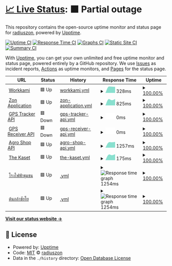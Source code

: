 # [📈 Live Status](https://demo.upptime.js.org): <!--live status--> **🟧 Partial outage**

This repository contains the open-source uptime monitor and status page for [radiuszon](https://demo.upptime.js.org), powered by [Upptime](https://github.com/upptime/upptime).

[![Uptime CI](https://github.com/radiuszon/upptime/workflows/Uptime%20CI/badge.svg)](https://github.com/radiuszon/upptime/actions?query=workflow%3A%22Uptime+CI%22)
[![Response Time CI](https://github.com/radiuszon/upptime/workflows/Response%20Time%20CI/badge.svg)](https://github.com/radiuszon/upptime/actions?query=workflow%3A%22Response+Time+CI%22)
[![Graphs CI](https://github.com/radiuszon/upptime/workflows/Graphs%20CI/badge.svg)](https://github.com/radiuszon/upptime/actions?query=workflow%3A%22Graphs+CI%22)
[![Static Site CI](https://github.com/radiuszon/upptime/workflows/Static%20Site%20CI/badge.svg)](https://github.com/radiuszon/upptime/actions?query=workflow%3A%22Static+Site+CI%22)
[![Summary CI](https://github.com/radiuszon/upptime/workflows/Summary%20CI/badge.svg)](https://github.com/radiuszon/upptime/actions?query=workflow%3A%22Summary+CI%22)

With [Upptime](https://upptime.js.org), you can get your own unlimited and free uptime monitor and status page, powered entirely by a GitHub repository. We use [Issues](https://github.com/radiuszon/upptime/issues) as incident reports, [Actions](https://github.com/radiuszon/upptime/actions) as uptime monitors, and [Pages](https://demo.upptime.js.org) for the status page.

<!--start: status pages-->
<!-- This summary is generated by Upptime (https://github.com/upptime/upptime) -->
<!-- Do not edit this manually, your changes will be overwritten -->
<!-- prettier-ignore -->
| URL | Status | History | Response Time | Uptime |
| --- | ------ | ------- | ------------- | ------ |
| <img alt="" src="https://www.workkami.com/favicon.ico" height="13"> [Workkami](https://www.workkami.com) | 🟩 Up | [workkami.yml](https://github.com/radiuszon/upptime/commits/HEAD/history/workkami.yml) | <details><summary><img alt="Response time graph" src="./graphs/workkami/response-time-week.png" height="20"> 328ms</summary><br><a href="https://radiuszon.github.io/upptime/history/workkami"><img alt="Response time 334" src="https://img.shields.io/endpoint?url=https%3A%2F%2Fraw.githubusercontent.com%2Fradiuszon%2Fupptime%2FHEAD%2Fapi%2Fworkkami%2Fresponse-time.json"></a><br><a href="https://radiuszon.github.io/upptime/history/workkami"><img alt="24-hour response time 0" src="https://img.shields.io/endpoint?url=https%3A%2F%2Fraw.githubusercontent.com%2Fradiuszon%2Fupptime%2FHEAD%2Fapi%2Fworkkami%2Fresponse-time-day.json"></a><br><a href="https://radiuszon.github.io/upptime/history/workkami"><img alt="7-day response time 328" src="https://img.shields.io/endpoint?url=https%3A%2F%2Fraw.githubusercontent.com%2Fradiuszon%2Fupptime%2FHEAD%2Fapi%2Fworkkami%2Fresponse-time-week.json"></a><br><a href="https://radiuszon.github.io/upptime/history/workkami"><img alt="30-day response time 335" src="https://img.shields.io/endpoint?url=https%3A%2F%2Fraw.githubusercontent.com%2Fradiuszon%2Fupptime%2FHEAD%2Fapi%2Fworkkami%2Fresponse-time-month.json"></a><br><a href="https://radiuszon.github.io/upptime/history/workkami"><img alt="1-year response time 334" src="https://img.shields.io/endpoint?url=https%3A%2F%2Fraw.githubusercontent.com%2Fradiuszon%2Fupptime%2FHEAD%2Fapi%2Fworkkami%2Fresponse-time-year.json"></a></details> | <details><summary><a href="https://radiuszon.github.io/upptime/history/workkami">100.00%</a></summary><a href="https://radiuszon.github.io/upptime/history/workkami"><img alt="All-time uptime 100.00%" src="https://img.shields.io/endpoint?url=https%3A%2F%2Fraw.githubusercontent.com%2Fradiuszon%2Fupptime%2FHEAD%2Fapi%2Fworkkami%2Fuptime.json"></a><br><a href="https://radiuszon.github.io/upptime/history/workkami"><img alt="24-hour uptime 100.00%" src="https://img.shields.io/endpoint?url=https%3A%2F%2Fraw.githubusercontent.com%2Fradiuszon%2Fupptime%2FHEAD%2Fapi%2Fworkkami%2Fuptime-day.json"></a><br><a href="https://radiuszon.github.io/upptime/history/workkami"><img alt="7-day uptime 100.00%" src="https://img.shields.io/endpoint?url=https%3A%2F%2Fraw.githubusercontent.com%2Fradiuszon%2Fupptime%2FHEAD%2Fapi%2Fworkkami%2Fuptime-week.json"></a><br><a href="https://radiuszon.github.io/upptime/history/workkami"><img alt="30-day uptime 100.00%" src="https://img.shields.io/endpoint?url=https%3A%2F%2Fraw.githubusercontent.com%2Fradiuszon%2Fupptime%2FHEAD%2Fapi%2Fworkkami%2Fuptime-month.json"></a><br><a href="https://radiuszon.github.io/upptime/history/workkami"><img alt="1-year uptime 100.00%" src="https://img.shields.io/endpoint?url=https%3A%2F%2Fraw.githubusercontent.com%2Fradiuszon%2Fupptime%2FHEAD%2Fapi%2Fworkkami%2Fuptime-year.json"></a></details>
| <img alt="" src="https://www.zonapplication.com/favicon.ico" height="13"> [Zon Application](https://www.zonapplication.com) | 🟩 Up | [zon-application.yml](https://github.com/radiuszon/upptime/commits/HEAD/history/zon-application.yml) | <details><summary><img alt="Response time graph" src="./graphs/zon-application/response-time-week.png" height="20"> 825ms</summary><br><a href="https://radiuszon.github.io/upptime/history/zon-application"><img alt="Response time 904" src="https://img.shields.io/endpoint?url=https%3A%2F%2Fraw.githubusercontent.com%2Fradiuszon%2Fupptime%2FHEAD%2Fapi%2Fzon-application%2Fresponse-time.json"></a><br><a href="https://radiuszon.github.io/upptime/history/zon-application"><img alt="24-hour response time 0" src="https://img.shields.io/endpoint?url=https%3A%2F%2Fraw.githubusercontent.com%2Fradiuszon%2Fupptime%2FHEAD%2Fapi%2Fzon-application%2Fresponse-time-day.json"></a><br><a href="https://radiuszon.github.io/upptime/history/zon-application"><img alt="7-day response time 825" src="https://img.shields.io/endpoint?url=https%3A%2F%2Fraw.githubusercontent.com%2Fradiuszon%2Fupptime%2FHEAD%2Fapi%2Fzon-application%2Fresponse-time-week.json"></a><br><a href="https://radiuszon.github.io/upptime/history/zon-application"><img alt="30-day response time 859" src="https://img.shields.io/endpoint?url=https%3A%2F%2Fraw.githubusercontent.com%2Fradiuszon%2Fupptime%2FHEAD%2Fapi%2Fzon-application%2Fresponse-time-month.json"></a><br><a href="https://radiuszon.github.io/upptime/history/zon-application"><img alt="1-year response time 904" src="https://img.shields.io/endpoint?url=https%3A%2F%2Fraw.githubusercontent.com%2Fradiuszon%2Fupptime%2FHEAD%2Fapi%2Fzon-application%2Fresponse-time-year.json"></a></details> | <details><summary><a href="https://radiuszon.github.io/upptime/history/zon-application">100.00%</a></summary><a href="https://radiuszon.github.io/upptime/history/zon-application"><img alt="All-time uptime 100.00%" src="https://img.shields.io/endpoint?url=https%3A%2F%2Fraw.githubusercontent.com%2Fradiuszon%2Fupptime%2FHEAD%2Fapi%2Fzon-application%2Fuptime.json"></a><br><a href="https://radiuszon.github.io/upptime/history/zon-application"><img alt="24-hour uptime 100.00%" src="https://img.shields.io/endpoint?url=https%3A%2F%2Fraw.githubusercontent.com%2Fradiuszon%2Fupptime%2FHEAD%2Fapi%2Fzon-application%2Fuptime-day.json"></a><br><a href="https://radiuszon.github.io/upptime/history/zon-application"><img alt="7-day uptime 100.00%" src="https://img.shields.io/endpoint?url=https%3A%2F%2Fraw.githubusercontent.com%2Fradiuszon%2Fupptime%2FHEAD%2Fapi%2Fzon-application%2Fuptime-week.json"></a><br><a href="https://radiuszon.github.io/upptime/history/zon-application"><img alt="30-day uptime 100.00%" src="https://img.shields.io/endpoint?url=https%3A%2F%2Fraw.githubusercontent.com%2Fradiuszon%2Fupptime%2FHEAD%2Fapi%2Fzon-application%2Fuptime-month.json"></a><br><a href="https://radiuszon.github.io/upptime/history/zon-application"><img alt="1-year uptime 100.00%" src="https://img.shields.io/endpoint?url=https%3A%2F%2Fraw.githubusercontent.com%2Fradiuszon%2Fupptime%2FHEAD%2Fapi%2Fzon-application%2Fuptime-year.json"></a></details>
| <img alt="" src="http://tracker.ace-energy.co.th/favicon.ico" height="13"> [GPS Tracker API](http://tracker.ace-energy.co.th/tracker/api/v1/health) | 🟥 Down | [gps-tracker-api.yml](https://github.com/radiuszon/upptime/commits/HEAD/history/gps-tracker-api.yml) | <details><summary><img alt="Response time graph" src="./graphs/gps-tracker-api/response-time-week.png" height="20"> 0ms</summary><br><a href="https://radiuszon.github.io/upptime/history/gps-tracker-api"><img alt="Response time 0" src="https://img.shields.io/endpoint?url=https%3A%2F%2Fraw.githubusercontent.com%2Fradiuszon%2Fupptime%2FHEAD%2Fapi%2Fgps-tracker-api%2Fresponse-time.json"></a><br><a href="https://radiuszon.github.io/upptime/history/gps-tracker-api"><img alt="24-hour response time 0" src="https://img.shields.io/endpoint?url=https%3A%2F%2Fraw.githubusercontent.com%2Fradiuszon%2Fupptime%2FHEAD%2Fapi%2Fgps-tracker-api%2Fresponse-time-day.json"></a><br><a href="https://radiuszon.github.io/upptime/history/gps-tracker-api"><img alt="7-day response time 0" src="https://img.shields.io/endpoint?url=https%3A%2F%2Fraw.githubusercontent.com%2Fradiuszon%2Fupptime%2FHEAD%2Fapi%2Fgps-tracker-api%2Fresponse-time-week.json"></a><br><a href="https://radiuszon.github.io/upptime/history/gps-tracker-api"><img alt="30-day response time 0" src="https://img.shields.io/endpoint?url=https%3A%2F%2Fraw.githubusercontent.com%2Fradiuszon%2Fupptime%2FHEAD%2Fapi%2Fgps-tracker-api%2Fresponse-time-month.json"></a><br><a href="https://radiuszon.github.io/upptime/history/gps-tracker-api"><img alt="1-year response time 0" src="https://img.shields.io/endpoint?url=https%3A%2F%2Fraw.githubusercontent.com%2Fradiuszon%2Fupptime%2FHEAD%2Fapi%2Fgps-tracker-api%2Fresponse-time-year.json"></a></details> | <details><summary><a href="https://radiuszon.github.io/upptime/history/gps-tracker-api">100.00%</a></summary><a href="https://radiuszon.github.io/upptime/history/gps-tracker-api"><img alt="All-time uptime 95.34%" src="https://img.shields.io/endpoint?url=https%3A%2F%2Fraw.githubusercontent.com%2Fradiuszon%2Fupptime%2FHEAD%2Fapi%2Fgps-tracker-api%2Fuptime.json"></a><br><a href="https://radiuszon.github.io/upptime/history/gps-tracker-api"><img alt="24-hour uptime 100.00%" src="https://img.shields.io/endpoint?url=https%3A%2F%2Fraw.githubusercontent.com%2Fradiuszon%2Fupptime%2FHEAD%2Fapi%2Fgps-tracker-api%2Fuptime-day.json"></a><br><a href="https://radiuszon.github.io/upptime/history/gps-tracker-api"><img alt="7-day uptime 100.00%" src="https://img.shields.io/endpoint?url=https%3A%2F%2Fraw.githubusercontent.com%2Fradiuszon%2Fupptime%2FHEAD%2Fapi%2Fgps-tracker-api%2Fuptime-week.json"></a><br><a href="https://radiuszon.github.io/upptime/history/gps-tracker-api"><img alt="30-day uptime 100.00%" src="https://img.shields.io/endpoint?url=https%3A%2F%2Fraw.githubusercontent.com%2Fradiuszon%2Fupptime%2FHEAD%2Fapi%2Fgps-tracker-api%2Fuptime-month.json"></a><br><a href="https://radiuszon.github.io/upptime/history/gps-tracker-api"><img alt="1-year uptime 95.34%" src="https://img.shields.io/endpoint?url=https%3A%2F%2Fraw.githubusercontent.com%2Fradiuszon%2Fupptime%2FHEAD%2Fapi%2Fgps-tracker-api%2Fuptime-year.json"></a></details>
| <img alt="" src="http://tracker.ace-energy.co.th/favicon.ico" height="13"> [GPS Receiver API](http://tracker.ace-energy.co.th/receiver/api/v1/health) | 🟥 Down | [gps-receiver-api.yml](https://github.com/radiuszon/upptime/commits/HEAD/history/gps-receiver-api.yml) | <details><summary><img alt="Response time graph" src="./graphs/gps-receiver-api/response-time-week.png" height="20"> 0ms</summary><br><a href="https://radiuszon.github.io/upptime/history/gps-receiver-api"><img alt="Response time 0" src="https://img.shields.io/endpoint?url=https%3A%2F%2Fraw.githubusercontent.com%2Fradiuszon%2Fupptime%2FHEAD%2Fapi%2Fgps-receiver-api%2Fresponse-time.json"></a><br><a href="https://radiuszon.github.io/upptime/history/gps-receiver-api"><img alt="24-hour response time 0" src="https://img.shields.io/endpoint?url=https%3A%2F%2Fraw.githubusercontent.com%2Fradiuszon%2Fupptime%2FHEAD%2Fapi%2Fgps-receiver-api%2Fresponse-time-day.json"></a><br><a href="https://radiuszon.github.io/upptime/history/gps-receiver-api"><img alt="7-day response time 0" src="https://img.shields.io/endpoint?url=https%3A%2F%2Fraw.githubusercontent.com%2Fradiuszon%2Fupptime%2FHEAD%2Fapi%2Fgps-receiver-api%2Fresponse-time-week.json"></a><br><a href="https://radiuszon.github.io/upptime/history/gps-receiver-api"><img alt="30-day response time 0" src="https://img.shields.io/endpoint?url=https%3A%2F%2Fraw.githubusercontent.com%2Fradiuszon%2Fupptime%2FHEAD%2Fapi%2Fgps-receiver-api%2Fresponse-time-month.json"></a><br><a href="https://radiuszon.github.io/upptime/history/gps-receiver-api"><img alt="1-year response time 0" src="https://img.shields.io/endpoint?url=https%3A%2F%2Fraw.githubusercontent.com%2Fradiuszon%2Fupptime%2FHEAD%2Fapi%2Fgps-receiver-api%2Fresponse-time-year.json"></a></details> | <details><summary><a href="https://radiuszon.github.io/upptime/history/gps-receiver-api">100.00%</a></summary><a href="https://radiuszon.github.io/upptime/history/gps-receiver-api"><img alt="All-time uptime 95.34%" src="https://img.shields.io/endpoint?url=https%3A%2F%2Fraw.githubusercontent.com%2Fradiuszon%2Fupptime%2FHEAD%2Fapi%2Fgps-receiver-api%2Fuptime.json"></a><br><a href="https://radiuszon.github.io/upptime/history/gps-receiver-api"><img alt="24-hour uptime 100.00%" src="https://img.shields.io/endpoint?url=https%3A%2F%2Fraw.githubusercontent.com%2Fradiuszon%2Fupptime%2FHEAD%2Fapi%2Fgps-receiver-api%2Fuptime-day.json"></a><br><a href="https://radiuszon.github.io/upptime/history/gps-receiver-api"><img alt="7-day uptime 100.00%" src="https://img.shields.io/endpoint?url=https%3A%2F%2Fraw.githubusercontent.com%2Fradiuszon%2Fupptime%2FHEAD%2Fapi%2Fgps-receiver-api%2Fuptime-week.json"></a><br><a href="https://radiuszon.github.io/upptime/history/gps-receiver-api"><img alt="30-day uptime 100.00%" src="https://img.shields.io/endpoint?url=https%3A%2F%2Fraw.githubusercontent.com%2Fradiuszon%2Fupptime%2FHEAD%2Fapi%2Fgps-receiver-api%2Fuptime-month.json"></a><br><a href="https://radiuszon.github.io/upptime/history/gps-receiver-api"><img alt="1-year uptime 95.34%" src="https://img.shields.io/endpoint?url=https%3A%2F%2Fraw.githubusercontent.com%2Fradiuszon%2Fupptime%2FHEAD%2Fapi%2Fgps-receiver-api%2Fuptime-year.json"></a></details>
| <img alt="" src="https://feedstock.saaa.co.th/favicon.ico" height="13"> [Agro Shop API](https://feedstock.saaa.co.th/api/v1/healthz) | 🟩 Up | [agro-shop-api.yml](https://github.com/radiuszon/upptime/commits/HEAD/history/agro-shop-api.yml) | <details><summary><img alt="Response time graph" src="./graphs/agro-shop-api/response-time-week.png" height="20"> 1257ms</summary><br><a href="https://radiuszon.github.io/upptime/history/agro-shop-api"><img alt="Response time 1375" src="https://img.shields.io/endpoint?url=https%3A%2F%2Fraw.githubusercontent.com%2Fradiuszon%2Fupptime%2FHEAD%2Fapi%2Fagro-shop-api%2Fresponse-time.json"></a><br><a href="https://radiuszon.github.io/upptime/history/agro-shop-api"><img alt="24-hour response time 0" src="https://img.shields.io/endpoint?url=https%3A%2F%2Fraw.githubusercontent.com%2Fradiuszon%2Fupptime%2FHEAD%2Fapi%2Fagro-shop-api%2Fresponse-time-day.json"></a><br><a href="https://radiuszon.github.io/upptime/history/agro-shop-api"><img alt="7-day response time 1257" src="https://img.shields.io/endpoint?url=https%3A%2F%2Fraw.githubusercontent.com%2Fradiuszon%2Fupptime%2FHEAD%2Fapi%2Fagro-shop-api%2Fresponse-time-week.json"></a><br><a href="https://radiuszon.github.io/upptime/history/agro-shop-api"><img alt="30-day response time 1311" src="https://img.shields.io/endpoint?url=https%3A%2F%2Fraw.githubusercontent.com%2Fradiuszon%2Fupptime%2FHEAD%2Fapi%2Fagro-shop-api%2Fresponse-time-month.json"></a><br><a href="https://radiuszon.github.io/upptime/history/agro-shop-api"><img alt="1-year response time 1375" src="https://img.shields.io/endpoint?url=https%3A%2F%2Fraw.githubusercontent.com%2Fradiuszon%2Fupptime%2FHEAD%2Fapi%2Fagro-shop-api%2Fresponse-time-year.json"></a></details> | <details><summary><a href="https://radiuszon.github.io/upptime/history/agro-shop-api">100.00%</a></summary><a href="https://radiuszon.github.io/upptime/history/agro-shop-api"><img alt="All-time uptime 100.00%" src="https://img.shields.io/endpoint?url=https%3A%2F%2Fraw.githubusercontent.com%2Fradiuszon%2Fupptime%2FHEAD%2Fapi%2Fagro-shop-api%2Fuptime.json"></a><br><a href="https://radiuszon.github.io/upptime/history/agro-shop-api"><img alt="24-hour uptime 100.00%" src="https://img.shields.io/endpoint?url=https%3A%2F%2Fraw.githubusercontent.com%2Fradiuszon%2Fupptime%2FHEAD%2Fapi%2Fagro-shop-api%2Fuptime-day.json"></a><br><a href="https://radiuszon.github.io/upptime/history/agro-shop-api"><img alt="7-day uptime 100.00%" src="https://img.shields.io/endpoint?url=https%3A%2F%2Fraw.githubusercontent.com%2Fradiuszon%2Fupptime%2FHEAD%2Fapi%2Fagro-shop-api%2Fuptime-week.json"></a><br><a href="https://radiuszon.github.io/upptime/history/agro-shop-api"><img alt="30-day uptime 100.00%" src="https://img.shields.io/endpoint?url=https%3A%2F%2Fraw.githubusercontent.com%2Fradiuszon%2Fupptime%2FHEAD%2Fapi%2Fagro-shop-api%2Fuptime-month.json"></a><br><a href="https://radiuszon.github.io/upptime/history/agro-shop-api"><img alt="1-year uptime 100.00%" src="https://img.shields.io/endpoint?url=https%3A%2F%2Fraw.githubusercontent.com%2Fradiuszon%2Fupptime%2FHEAD%2Fapi%2Fagro-shop-api%2Fuptime-year.json"></a></details>
| <img alt="" src="https://www.thekaset.com/favicon.ico" height="13"> [The Kaset](https://www.thekaset.com) | 🟩 Up | [the-kaset.yml](https://github.com/radiuszon/upptime/commits/HEAD/history/the-kaset.yml) | <details><summary><img alt="Response time graph" src="./graphs/the-kaset/response-time-week.png" height="20"> 175ms</summary><br><a href="https://radiuszon.github.io/upptime/history/the-kaset"><img alt="Response time 979" src="https://img.shields.io/endpoint?url=https%3A%2F%2Fraw.githubusercontent.com%2Fradiuszon%2Fupptime%2FHEAD%2Fapi%2Fthe-kaset%2Fresponse-time.json"></a><br><a href="https://radiuszon.github.io/upptime/history/the-kaset"><img alt="24-hour response time 0" src="https://img.shields.io/endpoint?url=https%3A%2F%2Fraw.githubusercontent.com%2Fradiuszon%2Fupptime%2FHEAD%2Fapi%2Fthe-kaset%2Fresponse-time-day.json"></a><br><a href="https://radiuszon.github.io/upptime/history/the-kaset"><img alt="7-day response time 175" src="https://img.shields.io/endpoint?url=https%3A%2F%2Fraw.githubusercontent.com%2Fradiuszon%2Fupptime%2FHEAD%2Fapi%2Fthe-kaset%2Fresponse-time-week.json"></a><br><a href="https://radiuszon.github.io/upptime/history/the-kaset"><img alt="30-day response time 184" src="https://img.shields.io/endpoint?url=https%3A%2F%2Fraw.githubusercontent.com%2Fradiuszon%2Fupptime%2FHEAD%2Fapi%2Fthe-kaset%2Fresponse-time-month.json"></a><br><a href="https://radiuszon.github.io/upptime/history/the-kaset"><img alt="1-year response time 979" src="https://img.shields.io/endpoint?url=https%3A%2F%2Fraw.githubusercontent.com%2Fradiuszon%2Fupptime%2FHEAD%2Fapi%2Fthe-kaset%2Fresponse-time-year.json"></a></details> | <details><summary><a href="https://radiuszon.github.io/upptime/history/the-kaset">100.00%</a></summary><a href="https://radiuszon.github.io/upptime/history/the-kaset"><img alt="All-time uptime 100.00%" src="https://img.shields.io/endpoint?url=https%3A%2F%2Fraw.githubusercontent.com%2Fradiuszon%2Fupptime%2FHEAD%2Fapi%2Fthe-kaset%2Fuptime.json"></a><br><a href="https://radiuszon.github.io/upptime/history/the-kaset"><img alt="24-hour uptime 100.00%" src="https://img.shields.io/endpoint?url=https%3A%2F%2Fraw.githubusercontent.com%2Fradiuszon%2Fupptime%2FHEAD%2Fapi%2Fthe-kaset%2Fuptime-day.json"></a><br><a href="https://radiuszon.github.io/upptime/history/the-kaset"><img alt="7-day uptime 100.00%" src="https://img.shields.io/endpoint?url=https%3A%2F%2Fraw.githubusercontent.com%2Fradiuszon%2Fupptime%2FHEAD%2Fapi%2Fthe-kaset%2Fuptime-week.json"></a><br><a href="https://radiuszon.github.io/upptime/history/the-kaset"><img alt="30-day uptime 100.00%" src="https://img.shields.io/endpoint?url=https%3A%2F%2Fraw.githubusercontent.com%2Fradiuszon%2Fupptime%2FHEAD%2Fapi%2Fthe-kaset%2Fuptime-month.json"></a><br><a href="https://radiuszon.github.io/upptime/history/the-kaset"><img alt="1-year uptime 100.00%" src="https://img.shields.io/endpoint?url=https%3A%2F%2Fraw.githubusercontent.com%2Fradiuszon%2Fupptime%2FHEAD%2Fapi%2Fthe-kaset%2Fuptime-year.json"></a></details>
| <img alt="" src="https://www.โรงไฟฟ้าชุมชน.com/favicon.ico" height="13"> [โรงไฟฟ้าชุมชน](https://www.xn--72cga4d1aapl2lncxf0a1e.com) | 🟩 Up | [.yml](https://github.com/radiuszon/upptime/commits/HEAD/history/.yml) | <details><summary><img alt="Response time graph" src="./graphs//response-time-week.png" height="20"> 1254ms</summary><br><a href="https://radiuszon.github.io/upptime/history/"><img alt="Response time 2134" src="https://img.shields.io/endpoint?url=https%3A%2F%2Fraw.githubusercontent.com%2Fradiuszon%2Fupptime%2FHEAD%2Fapi%2F%2Fresponse-time.json"></a><br><a href="https://radiuszon.github.io/upptime/history/"><img alt="24-hour response time 1297" src="https://img.shields.io/endpoint?url=https%3A%2F%2Fraw.githubusercontent.com%2Fradiuszon%2Fupptime%2FHEAD%2Fapi%2F%2Fresponse-time-day.json"></a><br><a href="https://radiuszon.github.io/upptime/history/"><img alt="7-day response time 1254" src="https://img.shields.io/endpoint?url=https%3A%2F%2Fraw.githubusercontent.com%2Fradiuszon%2Fupptime%2FHEAD%2Fapi%2F%2Fresponse-time-week.json"></a><br><a href="https://radiuszon.github.io/upptime/history/"><img alt="30-day response time 1205" src="https://img.shields.io/endpoint?url=https%3A%2F%2Fraw.githubusercontent.com%2Fradiuszon%2Fupptime%2FHEAD%2Fapi%2F%2Fresponse-time-month.json"></a><br><a href="https://radiuszon.github.io/upptime/history/"><img alt="1-year response time 2134" src="https://img.shields.io/endpoint?url=https%3A%2F%2Fraw.githubusercontent.com%2Fradiuszon%2Fupptime%2FHEAD%2Fapi%2F%2Fresponse-time-year.json"></a></details> | <details><summary><a href="https://radiuszon.github.io/upptime/history/">100.00%</a></summary><a href="https://radiuszon.github.io/upptime/history/"><img alt="All-time uptime 87.19%" src="https://img.shields.io/endpoint?url=https%3A%2F%2Fraw.githubusercontent.com%2Fradiuszon%2Fupptime%2FHEAD%2Fapi%2F%2Fuptime.json"></a><br><a href="https://radiuszon.github.io/upptime/history/"><img alt="24-hour uptime 100.00%" src="https://img.shields.io/endpoint?url=https%3A%2F%2Fraw.githubusercontent.com%2Fradiuszon%2Fupptime%2FHEAD%2Fapi%2F%2Fuptime-day.json"></a><br><a href="https://radiuszon.github.io/upptime/history/"><img alt="7-day uptime 100.00%" src="https://img.shields.io/endpoint?url=https%3A%2F%2Fraw.githubusercontent.com%2Fradiuszon%2Fupptime%2FHEAD%2Fapi%2F%2Fuptime-week.json"></a><br><a href="https://radiuszon.github.io/upptime/history/"><img alt="30-day uptime 100.00%" src="https://img.shields.io/endpoint?url=https%3A%2F%2Fraw.githubusercontent.com%2Fradiuszon%2Fupptime%2FHEAD%2Fapi%2F%2Fuptime-month.json"></a><br><a href="https://radiuszon.github.io/upptime/history/"><img alt="1-year uptime 87.19%" src="https://img.shields.io/endpoint?url=https%3A%2F%2Fraw.githubusercontent.com%2Fradiuszon%2Fupptime%2FHEAD%2Fapi%2F%2Fuptime-year.json"></a></details>
| <img alt="" src="https://www.ต้นกล้าชัยโย.com/favicon.ico" height="13"> [ต้นกล้าชัยโย](https://www.xn--12cs5aq1cas1hh7ntcd.com) | 🟩 Up | [.yml](https://github.com/radiuszon/upptime/commits/HEAD/history/.yml) | <details><summary><img alt="Response time graph" src="./graphs//response-time-week.png" height="20"> 1254ms</summary><br><a href="https://radiuszon.github.io/upptime/history/"><img alt="Response time 2134" src="https://img.shields.io/endpoint?url=https%3A%2F%2Fraw.githubusercontent.com%2Fradiuszon%2Fupptime%2FHEAD%2Fapi%2F%2Fresponse-time.json"></a><br><a href="https://radiuszon.github.io/upptime/history/"><img alt="24-hour response time 1297" src="https://img.shields.io/endpoint?url=https%3A%2F%2Fraw.githubusercontent.com%2Fradiuszon%2Fupptime%2FHEAD%2Fapi%2F%2Fresponse-time-day.json"></a><br><a href="https://radiuszon.github.io/upptime/history/"><img alt="7-day response time 1254" src="https://img.shields.io/endpoint?url=https%3A%2F%2Fraw.githubusercontent.com%2Fradiuszon%2Fupptime%2FHEAD%2Fapi%2F%2Fresponse-time-week.json"></a><br><a href="https://radiuszon.github.io/upptime/history/"><img alt="30-day response time 1205" src="https://img.shields.io/endpoint?url=https%3A%2F%2Fraw.githubusercontent.com%2Fradiuszon%2Fupptime%2FHEAD%2Fapi%2F%2Fresponse-time-month.json"></a><br><a href="https://radiuszon.github.io/upptime/history/"><img alt="1-year response time 2134" src="https://img.shields.io/endpoint?url=https%3A%2F%2Fraw.githubusercontent.com%2Fradiuszon%2Fupptime%2FHEAD%2Fapi%2F%2Fresponse-time-year.json"></a></details> | <details><summary><a href="https://radiuszon.github.io/upptime/history/">100.00%</a></summary><a href="https://radiuszon.github.io/upptime/history/"><img alt="All-time uptime 87.19%" src="https://img.shields.io/endpoint?url=https%3A%2F%2Fraw.githubusercontent.com%2Fradiuszon%2Fupptime%2FHEAD%2Fapi%2F%2Fuptime.json"></a><br><a href="https://radiuszon.github.io/upptime/history/"><img alt="24-hour uptime 100.00%" src="https://img.shields.io/endpoint?url=https%3A%2F%2Fraw.githubusercontent.com%2Fradiuszon%2Fupptime%2FHEAD%2Fapi%2F%2Fuptime-day.json"></a><br><a href="https://radiuszon.github.io/upptime/history/"><img alt="7-day uptime 100.00%" src="https://img.shields.io/endpoint?url=https%3A%2F%2Fraw.githubusercontent.com%2Fradiuszon%2Fupptime%2FHEAD%2Fapi%2F%2Fuptime-week.json"></a><br><a href="https://radiuszon.github.io/upptime/history/"><img alt="30-day uptime 100.00%" src="https://img.shields.io/endpoint?url=https%3A%2F%2Fraw.githubusercontent.com%2Fradiuszon%2Fupptime%2FHEAD%2Fapi%2F%2Fuptime-month.json"></a><br><a href="https://radiuszon.github.io/upptime/history/"><img alt="1-year uptime 87.19%" src="https://img.shields.io/endpoint?url=https%3A%2F%2Fraw.githubusercontent.com%2Fradiuszon%2Fupptime%2FHEAD%2Fapi%2F%2Fuptime-year.json"></a></details>

<!--end: status pages-->

[**Visit our status website →**](https://demo.upptime.js.org)

## 📄 License

- Powered by: [Upptime](https://github.com/upptime/upptime)
- Code: [MIT](./LICENSE) © [radiuszon](https://demo.upptime.js.org)
- Data in the `./history` directory: [Open Database License](https://opendatacommons.org/licenses/odbl/1-0/)
